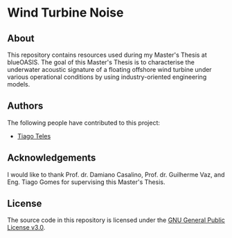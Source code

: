 # Wind Turbine Noise

## About
This repository contains resources used during my Master's Thesis at blueOASIS. The goal of this Master's Thesis is to characterise the underwater acoustic signature of a floating offshore wind turbine under various operational conditions by using industry-oriented engineering models.

## Authors
The following people have contributed to this project:
* [Tiago Teles](https://www.linkedin.com/in/tiago-fonseca-teles/)

## Acknowledgements
I would like to thank Prof. dr. Damiano Casalino, Prof. dr. Guilherme Vaz, and Eng. Tiago Gomes for supervising this Master's Thesis.

## License
The source code in this repository is licensed under the [GNU General Public License v3.0](https://www.gnu.org/licenses/gpl-3.0.en.html).
